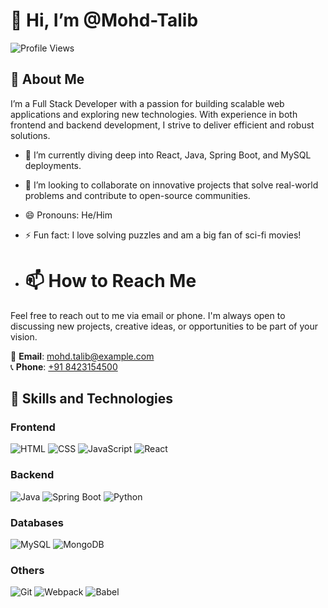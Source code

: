 # 👋 Hi, I’m @Mohd-Talib

![Profile Views](https://komarev.com/ghpvc/?username=Mohd-Talib-gfpo&color=blue)

## 👀 About Me
I’m a Full Stack Developer with a passion for building scalable web applications and exploring new technologies. With experience in both frontend and backend development, I strive to deliver efficient and robust solutions.

- 🌱 I’m currently diving deep into React, Java, Spring Boot, and MySQL deployments.
- 💞️ I’m looking to collaborate on innovative projects that solve real-world problems and contribute to open-source communities.
- 😄 Pronouns: He/Him
- ⚡ Fun fact: I love solving puzzles and am a big fan of sci-fi movies!

- # 📫 How to Reach Me

Feel free to reach out to me via email or phone. I'm always open to discussing new projects, creative ideas, or opportunities to be part of your vision.

📧 **Email**: [mohd.talib@example.com](mailto:mohd.talib@example.com)  
📞 **Phone**: [+91 8423154500](tel:+918423154500)  

## 🚀 Skills and Technologies
### Frontend
![HTML](https://img.shields.io/badge/HTML-E34F26?style=for-the-badge&logo=html5&logoColor=white)
![CSS](https://img.shields.io/badge/CSS-1572B6?style=for-the-badge&logo=css3&logoColor=white)
![JavaScript](https://img.shields.io/badge/JavaScript-F7DF1E?style=for-the-badge&logo=javascript&logoColor=black)
![React](https://img.shields.io/badge/React-61DAFB?style=for-the-badge&logo=react&logoColor=black)

### Backend
![Java](https://img.shields.io/badge/Java-007396?style=for-the-badge&logo=java&logoColor=white)
![Spring Boot](https://img.shields.io/badge/Spring%20Boot-6DB33F?style=for-the-badge&logo=spring-boot&logoColor=white)
![Python](https://img.shields.io/badge/Python-3776AB?style=for-the-badge&logo=python&logoColor=white)

### Databases
![MySQL](https://img.shields.io/badge/MySQL-4479A1?style=for-the-badge&logo=mysql&logoColor=white)
![MongoDB](https://img.shields.io/badge/MongoDB-4EA94B?style=for-the-badge&logo=mongodb&logoColor=white)

### Others
![Git](https://img.shields.io/badge/Git-F05032?style=for-the-badge&logo=git&logoColor=white)
![Webpack](https://img.shields.io/badge/Webpack-8DD6F9?style=for-the-badge&logo=webpack&logoColor=black)
![Babel](https://img.shields.io/badge/Babel-F9DC3E?style=for-the-badge&logo=babel&logoColor=black)


